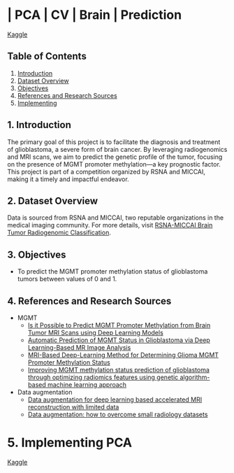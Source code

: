 # | PCA | CV | Brain | Prediction

[Kaggle](https://www.kaggle.com/code/yannicksteph/cnn-cv-brain-prediction)

## Table of Contents
1. [Introduction](#introduction)
2. [Dataset Overview](#dataset-overview)
3. [Objectives](#objectives)
4. [References and Research Sources](#references-and-research-sources)
5. [Implementing](#Implementing-pca)

## 1. Introduction
The primary goal of this project is to facilitate the diagnosis and treatment of glioblastoma, a severe form of brain cancer. By leveraging radiogenomics and MRI scans, we aim to predict the genetic profile of the tumor, focusing on the presence of MGMT promoter methylation—a key prognostic factor. This project is part of a competition organized by RSNA and MICCAI, making it a timely and impactful endeavor.

## 2. Dataset Overview
Data is sourced from RSNA and MICCAI, two reputable organizations in the medical imaging community. For more details, visit [RSNA-MICCAI Brain Tumor Radiogenomic Classification](https://www.kaggle.com/competitions/rsna-miccai-brain-tumor-radiogenomic-classification/data?select=train_labels.csv).

## 3. Objectives
- To predict the MGMT promoter methylation status of glioblastoma tumors between values of 0 and 1.

## 4. References and Research Sources
- MGMT
    - [Is it Possible to Predict MGMT Promoter Methylation from Brain Tumor MRI Scans using Deep Learning Models](https://arxiv.org/abs/2201.06086)
    - [Automatic Prediction of MGMT Status in Glioblastoma via Deep Learning-Based MR Image Analysis](https://www.ncbi.nlm.nih.gov/pmc/articles/PMC7530505/)
    - [MRI-Based Deep-Learning Method for Determining Glioma MGMT Promoter Methylation Status](https://www.ajnr.org/content/42/5/845.abstract)
    - [Improving MGMT methylation status prediction of glioblastoma through optimizing radiomics features using genetic algorithm-based machine learning approach](https://www.nature.com/articles/s41598-022-17707-w)
- Data augmentation
    - [Data augmentation for deep learning based accelerated MRI reconstruction with limited data](https://arxiv.org/abs/2106.14947)
    - [Data augmentation: how to overcome small radiology datasets](https://www.quantib.com/blog/image-augmentation-how-to-overcome-small-radiology-datasets?hs_amp=true)
 
# 5. Implementing PCA

[Kaggle](https://www.kaggle.com/code/yannicksteph/cnn-cv-brain-prediction)
